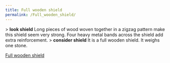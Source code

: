 ```yaml
---
title: Full wooden shield
permalink: /Full_wooden_shield/
---
```


\> **look shield**
Long pieces of wood woven together in a zigzag pattern make this
shield
seem very strong. Four heavy metal bands across the shield add extra
reinforcement.
\> **consider shield**
It is a full wooden shield.
It weighs one stone.

[Full wooden shield](Category:_Shields "wikilink")